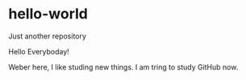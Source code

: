 # hello-world
Just another repository

Hello Everyboday!

Weber here, I like studing new things.
I am tring to study GitHub now.
